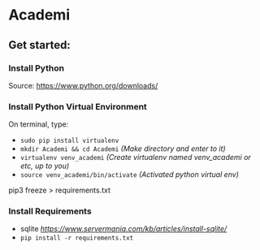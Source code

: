 # Academi

## Get started:

### Install Python
Source: https://www.python.org/downloads/

### Install Python Virtual Environment
On terminal, type:
- ```sudo pip install virtualenv```
- ```mkdir Academi && cd Academi``` *(Make directory and enter to it)*
- ```virtualenv venv_academi``` *(Create virtualenv named venv_academi or etc, up to you)*
- ```source venv_academi/bin/activate``` *(Activated python virtual env)*


pip3 freeze > requirements.txt
### Install Requirements
- sqlite *https://www.servermania.com/kb/articles/install-sqlite/*
- `pip install -r requirements.txt`

